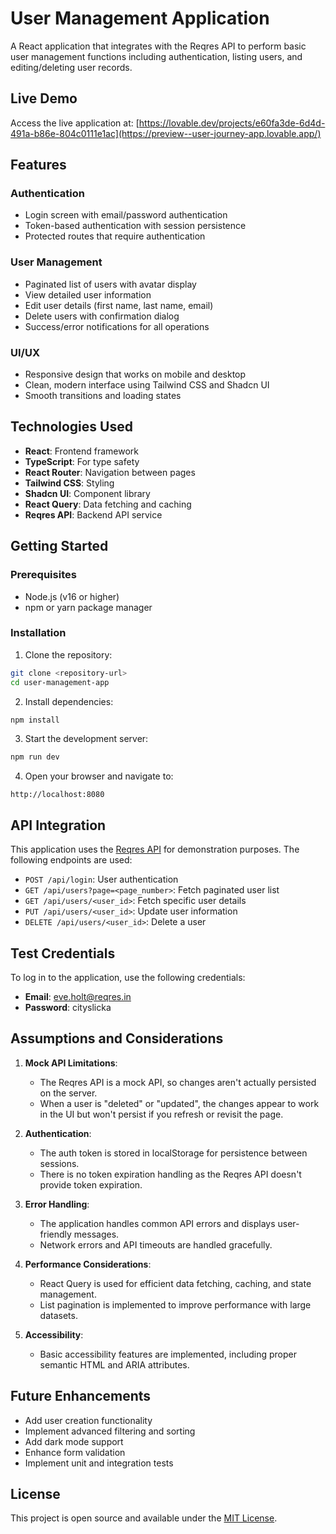 
# User Management Application

A React application that integrates with the Reqres API to perform basic user management functions including authentication, listing users, and editing/deleting user records.

## Live Demo

Access the live application at: [https://lovable.dev/projects/e60fa3de-6d4d-491a-b86e-804c0111e1ac](https://preview--user-journey-app.lovable.app/)

## Features

### Authentication
- Login screen with email/password authentication
- Token-based authentication with session persistence
- Protected routes that require authentication

### User Management
- Paginated list of users with avatar display
- View detailed user information
- Edit user details (first name, last name, email)
- Delete users with confirmation dialog
- Success/error notifications for all operations

### UI/UX
- Responsive design that works on mobile and desktop
- Clean, modern interface using Tailwind CSS and Shadcn UI
- Smooth transitions and loading states

## Technologies Used

- **React**: Frontend framework
- **TypeScript**: For type safety
- **React Router**: Navigation between pages
- **Tailwind CSS**: Styling
- **Shadcn UI**: Component library
- **React Query**: Data fetching and caching
- **Reqres API**: Backend API service

## Getting Started

### Prerequisites

- Node.js (v16 or higher)
- npm or yarn package manager

### Installation

1. Clone the repository:
```sh
git clone <repository-url>
cd user-management-app
```

2. Install dependencies:
```sh
npm install
```

3. Start the development server:
```sh
npm run dev
```

4. Open your browser and navigate to:
```
http://localhost:8080
```

## API Integration

This application uses the [Reqres API](https://reqres.in/) for demonstration purposes. The following endpoints are used:

- `POST /api/login`: User authentication
- `GET /api/users?page=<page_number>`: Fetch paginated user list
- `GET /api/users/<user_id>`: Fetch specific user details
- `PUT /api/users/<user_id>`: Update user information
- `DELETE /api/users/<user_id>`: Delete a user

## Test Credentials

To log in to the application, use the following credentials:
- **Email**: eve.holt@reqres.in
- **Password**: cityslicka

## Assumptions and Considerations

1. **Mock API Limitations**: 
   - The Reqres API is a mock API, so changes aren't actually persisted on the server.
   - When a user is "deleted" or "updated", the changes appear to work in the UI but won't persist if you refresh or revisit the page.

2. **Authentication**:
   - The auth token is stored in localStorage for persistence between sessions.
   - There is no token expiration handling as the Reqres API doesn't provide token expiration.

3. **Error Handling**:
   - The application handles common API errors and displays user-friendly messages.
   - Network errors and API timeouts are handled gracefully.

4. **Performance Considerations**:
   - React Query is used for efficient data fetching, caching, and state management.
   - List pagination is implemented to improve performance with large datasets.

5. **Accessibility**:
   - Basic accessibility features are implemented, including proper semantic HTML and ARIA attributes.

## Future Enhancements

- Add user creation functionality
- Implement advanced filtering and sorting
- Add dark mode support
- Enhance form validation
- Implement unit and integration tests

## License

This project is open source and available under the [MIT License](LICENSE).
